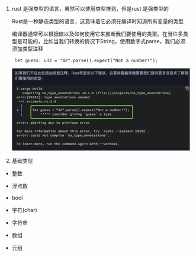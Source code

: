 1. rust 是强类型的语言，虽然可以使用类型推到，但是rust 是强类型的

   Rust是一种静态类型的语言，这意味着它必须在编译时知道所有变量的类型

   编译器通常可以根据值以及如何使用它来推断我们要使用的类型。在当许多类型是可能的，比如当我们转换的情况下String，使用数字式parse，我们必须添加类型注释

        let guess: u32 = "42".parse().expect("Not a number!");
   ![avartar](../assets/type.jpg)

2. 基础类型

+ 整数

+ 浮点数

+ bool

+ 字符(char)

+ 字符串

+ 数组

+ 元组